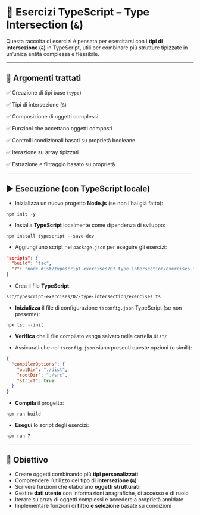 # 📘 Esercizi TypeScript – Type Intersection (`&`)

Questa raccolta di esercizi è pensata per esercitarsi con i **tipi di intersezione (`&`)** in TypeScript, utili per combinare più strutture tipizzate in un’unica entità complessa e flessibile.

---

## 🧠 Argomenti trattati

✅ Creazione di tipi base (`type`)

✅ Tipi di intersezione (`&`)

✅ Composizione di oggetti complessi

✅ Funzioni che accettano oggetti composti

✅ Controlli condizionali basati su proprietà booleane

✅ Iterazione su array tipizzati

✅ Estrazione e filtraggio basato su proprietà

---

## ▶️ Esecuzione (con TypeScript locale)

* Inizializza un nuovo progetto **Node.js** (se non l’hai già fatto):

```
npm init -y
```

* Installa **TypeScript** localmente come dipendenza di sviluppo:

```
npm install typescript --save-dev
```

* Aggiungi uno script nel `package.json` per eseguire gli esercizi:

```json
"scripts": {
  "build": "tsc",
  "7": "node dist/typescript-exercises/07-type-intersection/exercises.js"
}
```

* Crea il file **TypeScript**:

```
src/typescript-exercises/07-type-intersection/exercises.ts
```

* **Inizializza** il file di configurazione `tsconfig.json` TypeScript (se non presente):

```
npx tsc --init
```

* **Verifica** che il file compilato venga salvato nella cartella `dist/`

* Assicurati che nel `tsconfig.json` siano presenti queste opzioni (o simili):

```json
{
  "compilerOptions": {
    "outDir": "./dist",
    "rootDir": "./src",
    "strict": true
  }
}
```

* **Compila** il progetto:

```
npm run build
```

* **Esegui** lo script degli esercizi:

```
npm run 7
```

---

## 🎯 Obiettivo

* Creare oggetti combinando più **tipi personalizzati**
* Comprendere l’utilizzo del tipo di **intersezione (`&`)**
* Scrivere funzioni che elaborano **oggetti strutturati**
* Gestire **dati utente** con informazioni anagrafiche, di accesso e di ruolo
* Iterare su array di oggetti complessi e accedere a proprietà annidate
* Implementare funzioni di **filtro e selezione** basate su condizioni